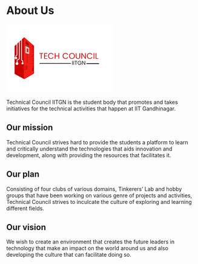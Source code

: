 

# About Us
<img src="download.png">

Technical Council IITGN is the student body that promotes and takes initiatives for the technical activities that happen at IIT Gandhinagar. 

## Our mission
Technical Council strives hard to provide the students a platform to learn and critically understand the technologies that aids innovation and development, along with providing the resources that facilitates it.
## Our plan 
Consisting of four clubs of various domains, Tinkerers’ Lab and hobby groups that have been working on various genre of projects and activities, Technical Council strives to inculcate the culture of exploring and learning different fields.
## Our vision
We wish to create an environment that creates the future leaders in technology that make an impact on the world around us and also developing the culture that can facilitate doing so.
